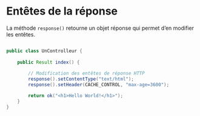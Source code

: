 # Entêtes de la réponse

La méthode `response()` retourne un objet réponse qui permet d’en modifier les entêtes.

```java

public class UnControlleur {
     
    public Result index() {
        
        // Modification des entêtes de réponse HTTP
	    response().setContentType("text/html");
	    response().setHeader(CACHE_CONTROL, "max-age=3600");

	    return ok("<h1>Hello World!</h1>");
    }
}
```

